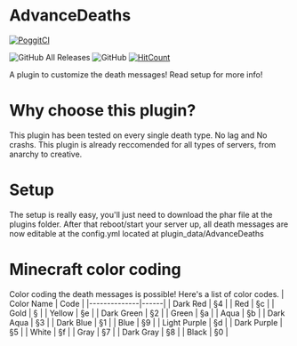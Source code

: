 # AdvanceDeaths
[![PoggitCI](https://poggit.pmmp.io/shield.state/Sudo)](https://poggit.pmmp.io/p/AdvanceDeaths)

![GitHub All Releases](https://img.shields.io/github/downloads/ErikX-PMMP/AdvanceDeaths/total)
![GitHub](https://img.shields.io/github/license/ErikX-PMMP/AdvanceDeaths)
[![HitCount](http://hits.dwyl.com/ErikX-PMMP/Sudo.svg)](http://hits.dwyl.com/ErikX-PMMP/AdvanceDeaths)

A plugin to customize the death messages!
Read setup for more info!

# Why choose this plugin?
This plugin has been tested on every single death type. No lag and No crashs.
This plugin is already reccomended for all types of servers, from anarchy to creative.
# Setup
The setup is really easy, you'll just need to download the phar file at the plugins folder.
After that reboot/start your server up, all death messages are now editable at the config.yml located at plugin_data/AdvanceDeaths


# Minecraft color coding
Color coding the death messages is possible!
Here's a list of color codes.
| Color Name   | Code |
|--------------|------|
| Dark Red     | §4   |
| Red          | §c   |
| Gold         | §    |
| Yellow       | §e   |
| Dark Green   | §2   |
| Green        | §a   |
| Aqua         | §b   |
| Dark Aqua    | §3   |
| Dark Blue    | §1   |
| Blue         | §9   |
| Light Purple | §d   |
| Dark Purple  | §5   |
| White        | §f   |
| Gray         | §7   |
| Dark Gray    | §8   |
| Black        | §0   |
